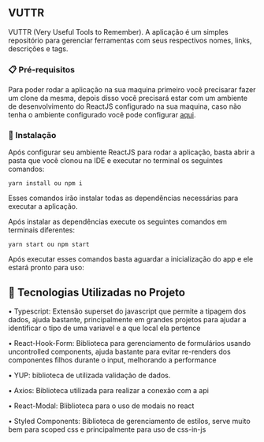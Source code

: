 <h2>VUTTR</h2>

 VUTTR (Very Useful Tools to Remember). A aplicação é um simples repositório para gerenciar ferramentas com seus respectivos nomes, links, descrições e tags. 
### 📋 Pré-requisitos

Para poder rodar a aplicação na sua maquina primeiro você precisarar fazer um clone da mesma, depois disso você precisará estar com um ambiente de desenvolvimento do ReactJS  configurado na sua maquina, caso não tenha o ambiente configurado você pode configurar <a href="https://pt-br.reactjs.org/">aqui</a>.<p> 


### 🔧 Instalação

Após configurar seu ambiente ReactJS  para rodar a  aplicação, basta abrir a pasta que você clonou na IDE e executar no terminal os seguintes comandos:
```
yarn install ou npm i 
```
Esses comandos irão instalar todas as dependências necessárias para executar a aplicação.

Após instalar as dependências execute os seguintes comandos em terminais diferentes:

```
yarn start ou npm start
```
Após executar esses  comandos basta aguardar a inicialização do app e ele estará pronto para uso:


## 🔧 Tecnologias Utilizadas no Projeto
  • Typescript: Extensão superset do javascript que permite a tipagem dos dados, ajuda bastante, principalmente em  grandes projetos para ajudar a identificar o tipo de uma variavel  e a que local ela pertence<p>
  • React-Hook-Form: Biblioteca para gerenciamento de formulários usando uncontrolled components, ajuda bastante para evitar re-renders dos componentes filhos durante o input, melhorando a performance<p>
  • YUP: biblioteca de utilizada validação de dados.<p>
  • Axios: Biblioteca utilizada para realizar a conexão com a api<p>
  • React-Modal: Bliblioteca para o uso de modais no react<p>
  • Styled Components: Biblioteca de gerenciamento de estilos, serve muito bem para scoped css e principalmente para uso de css-in-js<p>
  
  